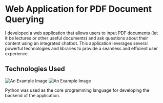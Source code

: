 <h1>Web Application for PDF Document Querying</h1>

I developed a web application that allows users to input PDF documents (let it be lectures or other useful documents) and ask questions about their content using an integrated chatbot. This application leverages several powerful technologies and libraries to provide a seamless and efficient user experience.


<h2>Technologies Used</h2>

<img src="[https://www.example.com/images/example-image.jpg](https://upload.wikimedia.org/wikipedia/commons/f/f8/Python_logo_and_wordmark.svg)" alt="An Example Image">


<img src="https://www.example.com/images/example-image.jpg" alt="An Example Image">





Python was used as the core programming language for developing the backend of the application.




